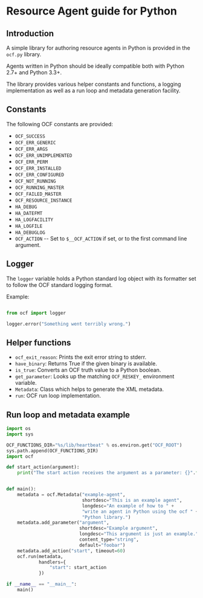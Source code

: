 # Resource Agent guide for Python

## Introduction

A simple library for authoring resource agents in Python is
provided in the `ocf.py` library.

Agents written in Python should be ideally compatible both with Python
2.7+ and Python 3.3+.

The library provides various helper constants and functions, a logging
implementation as well as a run loop and metadata generation facility.

## Constants

The following OCF constants are provided:

* `OCF_SUCCESS`
* `OCF_ERR_GENERIC`
* `OCF_ERR_ARGS`
* `OCF_ERR_UNIMPLEMENTED`
* `OCF_ERR_PERM`
* `OCF_ERR_INSTALLED`
* `OCF_ERR_CONFIGURED`
* `OCF_NOT_RUNNING`
* `OCF_RUNNING_MASTER`
* `OCF_FAILED_MASTER`
* `OCF_RESOURCE_INSTANCE`
* `HA_DEBUG`
* `HA_DATEFMT`
* `HA_LOGFACILITY`
* `HA_LOGFILE`
* `HA_DEBUGLOG`
* `OCF_ACTION` -- Set to `$__OCF_ACTION` if set, or to the first command line argument.

## Logger

The `logger` variable holds a Python standard log object with its
formatter set to follow the OCF standard logging format.

Example:

``` python

from ocf import logger

logger.error("Something went terribly wrong.")

```

## Helper functions

* `ocf_exit_reason`: Prints the exit error string to stderr.
* `have_binary`: Returns True if the given binary is available.
* `is_true`: Converts an OCF truth value to a Python boolean.
* `get_parameter`: Looks up the matching `OCF_RESKEY_` environment variable.
* `Metadata`: Class which helps to generate the XML metadata.
* `run`: OCF run loop implementation.

## Run loop and metadata example

``` python
import os
import sys

OCF_FUNCTIONS_DIR="%s/lib/heartbeat" % os.environ.get("OCF_ROOT")
sys.path.append(OCF_FUNCTIONS_DIR)
import ocf

def start_action(argument):
    print("The start action receives the argument as a parameter: {}".format(argument))


def main():
    metadata = ocf.Metadata("example-agent",
                            shortdesc="This is an example agent",
                            longdesc="An example of how to " +
                            "write an agent in Python using the ocf " +
                            "Python library.")
    metadata.add_parameter("argument",
                           shortdesc="Example argument",
                           longdesc="This argument is just an example.",
                           content_type="string",
                           default="foobar")
    metadata.add_action("start", timeout=60)
    ocf.run(metadata,
            handlers={
                "start": start_action
            })

if __name__ == "__main__":
    main()
```

